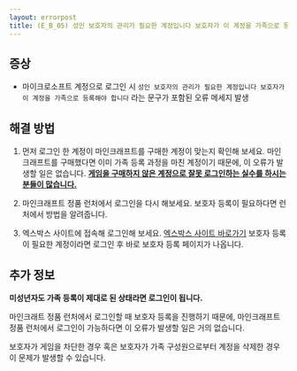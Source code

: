 ```yaml
---
layout: errorpost
title: (E_B_05) 성인 보호자의 관리가 필요한 계정입니다 보호자가 이 계정을 가족으로 등록해야 합니다
---
```


## 증상

- 마이크로소프트 계정으로 로그인 시 `성인 보호자의 관리가 필요한 계정입니다 보호자가 이 계정을 가족으로 등록해야 합니다` 라는 문구가 포함된 오류 메세지 발생

## 해결 방법

1. 먼저 로그인 한 계정이 마인크래프트를 구매한 계정이 맞는지 확인해 보세요. 마인크래프트를 구매했다면 이미 가족 등록 과정을 마친 계정이기 때문에, 이 오류가 발생할 일은 없습니다. **<u>게임을 구매하지 않은 계정으로 잘못 로그인하는 실수를 하시는 분들이 많습니다.</u>**

2. 마인크래프트 정품 런처에서 로그인을 다시 해보세요. 보호자 등록이 필요하다면 런처에서 방법을 알려줍니다. 

3. 엑스박스 사이트에 접속해 로그인해 보세요. [엑스박스 사이트 바로가기](https://www.xbox.com/ko-KR)
보호자 등록이 필요한 계정이라면 로그인 후 바로 보호자 등록 페이지가 나옵니다. 

## 추가 정보

**미성년자도 가족 등록이 제대로 된 상태라면 로그인이 됩니다.**

마인크래트 정품 런처에서 로그인할 때 보호자 등록을 진행하기 때문에, 마인크래프트 정품 런처에서 로그인이 가능하다면 이 오류가 발생할 일은 거의 없습니다. 

보호자가 게임을 차단한 경우 혹은 보호자가 가족 구성원으로부터 계정을 삭제한 경우 이 문제가 발생할 수 있습니다.  